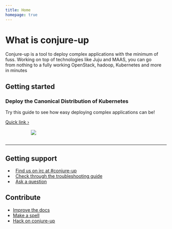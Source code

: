 ```yaml
---
title: Home
homepage: true
---
```


<div class="p-strip--image" style="background-image: url('https://assets.ubuntu.com/v1/4a3a6943-background.png')">
    <div class="p-content__row">
        <div class="col-8">
            <h1>What is conjure-up</h1>
            <p class="p-heading--four" style="max-width: 35em">Conjure-up is a tool to deploy complex applications with the minimum of fuss. Working on top of technologies like Juju and MAAS, you can go from nothing to a fully working OpenStack, hadoop, Kubernetes and more in minutes</p>
        </div>
    </div>
</div>
<div class="p-strip">
    <div class="p-content__row">
        <div class="u-equal-height">
            <div class="col-6">
                <h2>Getting started</h2>
                <h3>Deploy the Canonical Distribution of Kubernetes</h3>
                <p>Try this guide to see how easy deploying complex applications can be!</p>
                <a href="/en/walkthrough">Quick link&nbsp;&rsaquo;</a>
            </div>
            <div class="col-6">
                <img style="max-height: 20rem; padding: 1rem 5rem;" src="https://assets.ubuntu.com/v1/b108a74b-kubernetes-1-left.png">
            </div>
        </div>
        <hr class="is-deep">
        <div class="u-equal-height">
            <div class="col-6">
                <h2>Getting support</h2>
                <ul class="p-list">
                    <li class="p-list__item">
                        <i class="p-icon" style="background-image:url('https://assets.ubuntu.com/v1/d3ae9c8e-irc-icon-circle.svg');
                        height:1.5rem;width: 1.5rem;top: 2px;margin-right:.5rem;"></i>
                        <a class="p-link--external" href="http://webchat.freenode.net/?channels=%23conjure-up">Find us on irc at #conjure-up</a>
                    </li>
                    <li class="p-list__item">
                        <i class="p-icon" style="background-image:url('https://assets.ubuntu.com/v1/4d7dbd0c-icon-settings.svg');
                        height:1.5rem;width: 1.5rem;top: 2px;margin-right:.5rem;"></i>
                        <a href="/en/troubleshoot">Check through the troubleshooting guide</a>
                    </li>
                    <li class="p-list__item">
                        <i class="p-icon" style="background-image:url('https://assets.ubuntu.com/v1/c5cb0f8e-picto-ubuntu.svg');
                        height:1.5rem;width: 1.5rem;top: 2px;margin-right:.5rem;"></i>
                        <a class="p-link--external" href="https://askubuntu.com/questions/tagged/conjure-up?_ga=2.164186168.660465880.1529311292-549686022.1524126781">Ask a question</a>
                    </li>
                </ul>
            </div>
            <div class="col-6">
                <h2>Contribute</h2>
                <ul class="p-list">
                    <li class="p-list__item"><a class="p-link--external" href="https://github.com/canonical-docs/conjure-up-docs">Improve the docs</a></li>
                    <li class="p-list__item--deep"><a href="/en/dev-manual">Make a spell</a></li>
                    <li class="p-list__item"><a class="p-link--external" href="https://github.com/conjure-up/conjure-up">Hack on conjure-up</a></li>
                </ul>
            </div>
        </div>
    </div>
</div>
